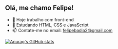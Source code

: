 ## Olá, me chamo Felipe!
- 🔭 Hoje trabalho com front-end
- 🌱 Estudando HTML, CSS e JavaScript
- 📫 Contate-me no email: felipebadia2@gmail.com

[![Anurag's GitHub stats](https://github-readme-stats.vercel.app/api?username=felipebdia)](https://github.com/felipebdia)

